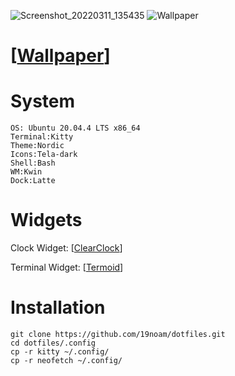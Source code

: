 ![Screenshot_20220311_135435](https://user-images.githubusercontent.com/69153900/157864817-cfb2ab13-9a38-45d2-84f8-76f8ebd8ce95.png)
![Wallpaper](https://user-images.githubusercontent.com/69153900/157869919-2260b3c6-ade4-488b-89d4-21cf4d462a70.jpg)

# \[[Wallpaper](https://user-images.githubusercontent.com/69153900/157869919-2260b3c6-ade4-488b-89d4-21cf4d462a70.jpg)\]

# System
```
OS: Ubuntu 20.04.4 LTS x86_64
Terminal:Kitty
Theme:Nordic
Icons:Tela-dark
Shell:Bash
WM:Kwin
Dock:Latte
```


# Widgets
Clock Widget: \[[ClearClock](https://www.pling.com/p/1666554)\]

Terminal Widget: \[[Termoid](https://bhskr.com/termoid/)\]

# Installation
```
git clone https://github.com/19noam/dotfiles.git
cd dotfiles/.config
cp -r kitty ~/.config/
cp -r neofetch ~/.config/
```
